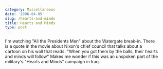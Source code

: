 ```yaml
---
category: Miscellaneous
date: '2006-04-05'
slug: /hearts-and-minds
title: Hearts and Minds
type: post
---
```



I'm watching "All the Presidents Men" about the Watergate break-in.
There is a quote in the movie about Nixon's chief council that
talks about a cartoon on his wall that reads: "When you got them by
the balls, their hearts and minds will follow" Makes me wonder if
this was an unspoken part of the military's "Hearts and Minds"
campaign in Iraq.
